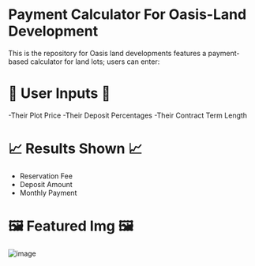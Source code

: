 # Payment Calculator For Oasis-Land Development
This is the repository for Oasis land developments features a payment-based calculator for land lots; users can enter:

# 👤 User Inputs 👤
-Their Plot Price
-Their Deposit Percentages
-Their Contract Term Length

# 📈 Results Shown 📈
- Reservation Fee
- Deposit Amount
- Monthly Payment
# 🖼️  Featured Img 🖼️ 
![image](https://user-images.githubusercontent.com/64540871/188196417-a4807f8a-1bbb-4b70-a4ea-4f7d44f6e786.png)

